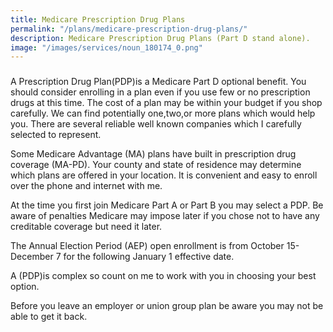 ```yaml
---
title: Medicare Prescription Drug Plans
permalink: "/plans/medicare-prescription-drug-plans/"
description: Medicare Prescription Drug Plans (Part D stand alone).
image: "/images/services/noun_180174_0.png"
---
```


###


A Prescription Drug Plan(PDP)is a Medicare Part D optional benefit. You should consider enrolling in a plan even if you use few or no prescription drugs at this time. The cost of a plan may be within your budget if you shop carefully. We can find potentially one,two,or more plans which would help you. There are several reliable well known companies which I carefully selected to represent. 

Some Medicare Advantage (MA) plans have built in prescription drug coverage (MA-PD). Your county and state of residence may determine which plans are offered in your location. It is convenient and easy to enroll over the phone and internet with me. 

At the time you first join Medicare Part A or Part B you may select a PDP. Be aware of penalties Medicare may impose later if you chose not to have any creditable coverage but need it later. 

The Annual Election Period (AEP) open enrollment is from October 15-December 7 for the following January 1 effective date.

A (PDP)is complex so count on me to work with you in choosing your best option.
  
Before you leave an employer or union group plan be aware you may not be able to get it back. 



   
 

 